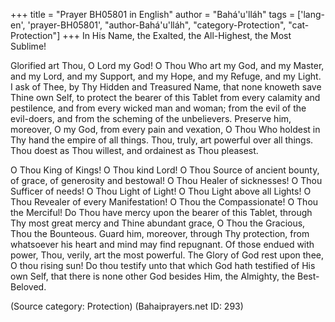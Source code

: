 +++
title = "Prayer BH05801 in English"
author = "Bahá'u'lláh"
tags = ['lang-en', 'prayer-BH05801', "author-Bahá'u'lláh", "category-Protection", "cat-Protection"]
+++
In His Name, the Exalted, the All-Highest, the Most Sublime!

Glorified art Thou, O Lord my God! O Thou Who art my God, and my Master, and my Lord, and my Support, and my Hope, and my Refuge, and my Light. I ask of Thee, by Thy Hidden and Treasured Name, that none knoweth save Thine own Self, to protect the bearer of this Tablet from every calamity and pestilence, and from every wicked man and woman; from the evil of the evil-doers, and from the scheming of the unbelievers. Preserve him, moreover, O my God, from every pain and vexation, O Thou Who holdest in Thy hand the empire of all things. Thou, truly, art powerful over all things. Thou doest as Thou willest, and ordainest as Thou pleasest.

O Thou King of Kings! O Thou kind Lord! O Thou Source of ancient bounty, of grace, of generosity and bestowal! O Thou Healer of sicknesses! O Thou Sufficer of needs! O Thou Light of Light! O Thou Light above all Lights! O Thou Revealer of every Manifestation! O Thou the Compassionate! O Thou the Merciful! Do Thou have mercy upon the bearer of this Tablet, through Thy most great mercy and Thine abundant grace, O Thou the Gracious, Thou the Bounteous. Guard him, moreover, through Thy protection, from whatsoever his heart and mind may find repugnant. Of those endued with power, Thou, verily, art the most powerful. The Glory of God rest upon thee, O thou rising sun! Do thou testify unto that which God hath testified of His own Self, that there is none other God besides Him, the Almighty, the Best-Beloved.

(Source category: Protection)
(Bahaiprayers.net ID: 293)
